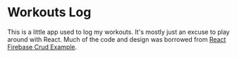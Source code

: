 # Workouts Log

This is a little app used to log my workouts. It's mostly just an excuse to play around with React. Much of the code and design was borrowed from [React Firebase Crud Example](https://github.com/griffinsockwell/react-firebase-crud).
